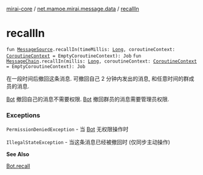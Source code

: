 [mirai-core](../index.md) / [net.mamoe.mirai.message.data](index.md) / [recallIn](./recall-in.md)

# recallIn

`fun `[`MessageSource`](-message-source/index.md)`.recallIn(timeMillis: `[`Long`](https://kotlinlang.org/api/latest/jvm/stdlib/kotlin/-long/index.html)`, coroutineContext: `[`CoroutineContext`](https://kotlinlang.org/api/latest/jvm/stdlib/kotlin.coroutines/-coroutine-context/index.html)` = EmptyCoroutineContext): Job`
`fun `[`MessageChain`](-message-chain/index.md)`.recallIn(millis: `[`Long`](https://kotlinlang.org/api/latest/jvm/stdlib/kotlin/-long/index.html)`, coroutineContext: `[`CoroutineContext`](https://kotlinlang.org/api/latest/jvm/stdlib/kotlin.coroutines/-coroutine-context/index.html)` = EmptyCoroutineContext): Job`

在一段时间后撤回这条消息. 可撤回自己 2 分钟内发出的消息, 和任意时间的群成员的消息.

[Bot](../net.mamoe.mirai/-bot/index.md) 撤回自己的消息不需要权限.
[Bot](../net.mamoe.mirai/-bot/index.md) 撤回群员的消息需要管理员权限.

### Exceptions

`PermissionDeniedException` - 当 [Bot](../net.mamoe.mirai/-bot/index.md) 无权限操作时

`IllegalStateException` - 当这条消息已经被撤回时 (仅同步主动操作)

**See Also**

[Bot.recall](../net.mamoe.mirai/-bot/recall.md)

